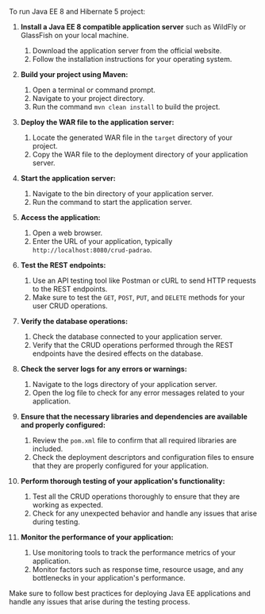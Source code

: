 To run Java EE 8 and Hibernate 5 project:

1. **Install a Java EE 8 compatible application server** such as WildFly or GlassFish on your local machine.
   1. Download the application server from the official website.
   2. Follow the installation instructions for your operating system.

2. **Build your project using Maven:**
   1. Open a terminal or command prompt.
   2. Navigate to your project directory.
   3. Run the command `mvn clean install` to build the project.

3. **Deploy the WAR file to the application server:**
   1. Locate the generated WAR file in the `target` directory of your project.
   2. Copy the WAR file to the deployment directory of your application server.

4. **Start the application server:**
   1. Navigate to the bin directory of your application server.
   2. Run the command to start the application server.

5. **Access the application:**
   1. Open a web browser.
   2. Enter the URL of your application, typically `http://localhost:8080/crud-padrao`.

6. **Test the REST endpoints:**
   1. Use an API testing tool like Postman or cURL to send HTTP requests to the REST endpoints.
   2. Make sure to test the `GET`, `POST`, `PUT`, and `DELETE` methods for your user CRUD operations.

7. **Verify the database operations:**
   1. Check the database connected to your application server.
   2. Verify that the CRUD operations performed through the REST endpoints have the desired effects on the database.

8. **Check the server logs for any errors or warnings:**
   1. Navigate to the logs directory of your application server.
   2. Open the log file to check for any error messages related to your application.

9. **Ensure that the necessary libraries and dependencies are available and properly configured:**
   1. Review the `pom.xml` file to confirm that all required libraries are included.
   2. Check the deployment descriptors and configuration files to ensure that they are properly configured for your application.

10. **Perform thorough testing of your application's functionality:**
    1. Test all the CRUD operations thoroughly to ensure that they are working as expected.
    2. Check for any unexpected behavior and handle any issues that arise during testing.

11. **Monitor the performance of your application:**
    1. Use monitoring tools to track the performance metrics of your application.
    2. Monitor factors such as response time, resource usage, and any bottlenecks in your application's performance.

Make sure to follow best practices for deploying Java EE applications and handle any issues that arise during the testing process.